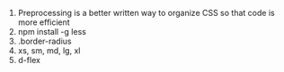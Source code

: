 1. Preprocessing is a better written way to organize CSS so that code is more efficient
2. npm install -g less
3. .border-radius
4. xs, sm, md, lg, xl
5. d-flex
